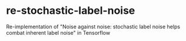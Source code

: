 # re-stochastic-label-noise
Re-implementation of "Noise against noise: stochastic label noise helps combat inherent label noise" in Tensorflow

